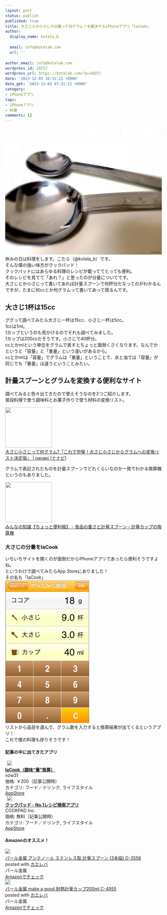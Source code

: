 ```yaml
---
layout: post
status: publish
published: true
title: 大さじとか小さじの分量って何グラム？を解決するiPhoneアプリ「laCook」
author:
  display_name: kotala_b

  email: info@kotalab.com
  url: ''

author_email: info@kotalab.com
wordpress_id: 10257
wordpress_url: https://kotalab.com/?p=10257
date: '2013-12-03 16:31:21 +0900'
date_gmt: '2013-12-03 07:31:21 +0900'
category:
- iPhoneアプリ
tags:
- iPhoneアプリ
- 料理
comments: []
---
```

<p><img src="/wp-content/uploads/applacook_131203-546x409.jpg" alt="applacook_131203" width="546" height="409" class="alignnone size-large wp-image-10261" /><br />
休みの日は料理をします。こたら（@kotala_b）です。<br />
そんな僕の強い味方がクックパッド！<br />
クックパッドにはあらゆる料理のレシピが載っててとっても便利。<br />
そのレシピを見てて「あれ？」と思ったのが分量についてです。<br />
大さじとか小さじって書いてあれば計量スプーンで何杯分だなってのがわかるんですが、たまに何ccとか何グラムって書いてあって困るんです。<br />
</p>
<!--more-->
<h2>大さじ1杯は15cc</h2>
<p>ググって調べてみたら大さじ一杯は15cc、小さじ一杯は5cc。<br />
1ccは1ml。<br />
1カップというのも見かけるのでそれも調べてみました。<br />
1カップは200ccだそうです。小さじで40杯分。<br />
ccとかmlという単位をグラムで表すとちょっと面倒くさくなります。なんでかというと「容量」と「重量」という違いがあるから。<br />
ccとかmlは「容量」でグラムは「重量」ということで、水と油では「容量」が同じでも「重量」は違うということみたい。</p>
<h2>計量スプーンとグラムを変換する便利なサイト</h2>
<p>調べてみると色々出てきたので使えそうなのを2つご紹介します。<br />
普段料理で使う調味料とお菓子作りで使う材料の変換リスト。</p>
<div class="shht">
<div class="shhtimg"><a href="http://nanapi.jp/19581/" target="_blank"><img src="https://capture.heartrails.com/150x130/shadow?http://nanapi.jp/19581/" alt="" width="150" height="130" /></a></div>
<div class="shhttext"><a href="http://nanapi.jp/19581/" target="_blank">大さじ小さじって何グラム?「これで完璧！大さじ小さじからグラムへの変換リスト決定版」 | nanapi [ナナピ]</a><a href="https://b.hatena.ne.jp/entry/http://nanapi.jp/19581/" target="_blank"><img border="0" src="https://b.hatena.ne.jp/entry/image/http://nanapi.jp/19581/" alt="" /></a></div>
</div>
<p>グラムで表記されたものを計量スプーンでどれくらいなのか一発でわかる換算機というのもありました。</p>
<div class="shht">
<div class="shhtimg"><a href="http://www.benricho.org/doryoko_cup_spoon/conv.html" target="_blank"><img src="https://capture.heartrails.com/150x130/shadow?http://www.benricho.org/doryoko_cup_spoon/conv.html" alt="" width="150" height="130" /></a></div>
<div class="shhttext"><a href="http://www.benricho.org/doryoko_cup_spoon/conv.html" target="_blank">みんなの知識【ちょっと便利帳】 - 食品の重さと計量スプーン・計量カップの換算機</a><a href="https://b.hatena.ne.jp/entry/http://www.benricho.org/doryoko_cup_spoon/conv.html" target="_blank"><img border="0" src="https://b.hatena.ne.jp/entry/image/http://www.benricho.org/doryoko_cup_spoon/conv.html" alt="" /></a></div>
</div>
<h3>大さじの分量をlaCook</h3>
<p>いちいちサイトを開くのが面倒だからiPhoneアプリであったら便利そうですよね。<br />
というわけで調べてみたらApp Storeにありました！<br />
その名も「laCook」<br />
<img src="/wp-content/uploads/applacook_131203.png" alt="applacook_131203" width="270" height="459" class="alignnone size-full wp-image-10259" /><br />
リストから品目を選んで、グラム数を入力すると換算結果が出てくるというアプリ！<br />
これで僕の料理も捗りそうです！</p>
<h4 class="app">記事の中に出てきたアプリ</h4>
<div class="applink">
<div class="applinkimg"><a href="https://itunes.apple.com/jp/app/lacook-diao-wei-liang-huan/id408185312?mt=8&uo=4&at=10l4yU" rel="nofollow" target="_blank"><img hspace="6" src="http://a1683.phobos.apple.com/us/r30/Purple/v4/3a/f2/c5/3af2c579-e03e-142c-9998-9defb1a01474/mzl.xqcqmkrb.png" width="80" /></a></div>
<div class="applinktext">
<div class="applinktitle"><strong><a href="https://itunes.apple.com/jp/app/lacook-diao-wei-liang-huan/id408185312?mt=8&uo=4&at=10l4yU" rel="nofollow" target="_blank">laCook（調味&ldquo;量&rdquo;換算）</a></strong></div>
<div class="applinkinfo">nzw31</div>
<div class="applinkinfo">価格: ￥200（記事公開時）</div>
<div class="applinkinfo">カテゴリ: フード／ドリンク, ライフスタイル</div>
</div>
<div class="clear"></div>
<div class="appstorelink"><a href="https://itunes.apple.com/jp/app/lacook-diao-wei-liang-huan/id408185312?mt=8&uo=4&at=10l4yU" rel="nofollow" target="_blank">AppStore</a></div>
</div>
<div class="applink">
<div class="applinkimg"><a href="https://itunes.apple.com/jp/app/kukkupaddo-no.1reshipi-jian/id340368403?mt=8&uo=4&at=10l4yU" rel="nofollow" target="_blank"><img hspace="6" src="http://a1379.phobos.apple.com/us/r30/Purple4/v4/a1/ed/82/a1ed827a-27ff-cac5-7e5c-6700030ffca4/mzl.nejdtzqz.png" width="80" /></a></div>
<div class="applinktext">
<div class="applinktitle"><strong><a href="https://itunes.apple.com/jp/app/kukkupaddo-no.1reshipi-jian/id340368403?mt=8&uo=4&at=10l4yU" rel="nofollow" target="_blank">クックパッド - No.1レシピ検索アプリ</a></strong></div>
<div class="applinkinfo">COOKPAD Inc.</div>
<div class="applinkinfo">価格: 無料（記事公開時）</div>
<div class="applinkinfo">カテゴリ: フード／ドリンク, ライフスタイル</div>
</div>
<div class="clear"></div>
<div class="appstorelink"><a href="https://itunes.apple.com/jp/app/kukkupaddo-no.1reshipi-jian/id340368403?mt=8&uo=4&at=10l4yU" rel="nofollow" target="_blank">AppStore</a></div>
</div>
<h4 class="aam">Amazonのオススメ！</h4>
<div class="kaerebalink-box">
<div class="kaerebalink-image"><a href="https://www.amazon.co.jp/exec/obidos/ASIN/B002TYZSYS/same-22/ref=nosim/" rel="nofollow" target="_blank"><img src="https://images-fe.ssl-images-amazon.com/images/I/41ReCmbl1kL._SL160_.jpg" style="border: none;" /></a></div>
<div class="kaerebalink-info">
<div class="kaerebalink-name"><a href="https://www.amazon.co.jp/exec/obidos/ASIN/B002TYZSYS/same-22/ref=nosim/" rel="nofollow" target="_blank">パール金属 アンテノール  ステンレス製 計量スプーン (3本組) D-3556</a>
<div class="kaerebalink-powered-date">posted with <a href="https://kaereba.com" rel="nofollow" target="_blank">カエレバ</a></div>
</div>
<div class="kaerebalink-detail"> パール金属     </div>
<div class="kaerebalink-link1">
<div class="shoplinkamazon"><a href="https://www.amazon.co.jp/gp/search?keywords=D-3556&__mk_ja_JP=%83J%83%5E%83J%83i&tag=same-22" rel="nofollow" target="_blank" title="アマゾン" >Amazonでチェック</a></div>
</div>
</div>
<div class="booklink-footer"></div>
</div>
<div class="kaerebalink-box">
<div class="kaerebalink-image"><a href="https://www.amazon.co.jp/exec/obidos/ASIN/B0057SCG7K/same-22/ref=nosim/" rel="nofollow" target="_blank"><img src="https://images-fe.ssl-images-amazon.com/images/I/51-RsdGSPVL._SL160_.jpg" style="border: none;" /></a></div>
<div class="kaerebalink-info">
<div class="kaerebalink-name"><a href="https://www.amazon.co.jp/exec/obidos/ASIN/B0057SCG7K/same-22/ref=nosim/" rel="nofollow" target="_blank">パール金属 make a good 耐熱計量カップ200ml C-4955</a>
<div class="kaerebalink-powered-date">posted with <a href="https://kaereba.com" rel="nofollow" target="_blank">カエレバ</a></div>
</div>
<div class="kaerebalink-detail"> パール金属     </div>
<div class="kaerebalink-link1">
<div class="shoplinkamazon"><a href="https://www.amazon.co.jp/gp/search?keywords=C-4955&__mk_ja_JP=%83J%83%5E%83J%83i&tag=same-22" rel="nofollow" target="_blank" title="アマゾン" >Amazonでチェック</a></div>
</div>
</div>
<div class="booklink-footer"></div>
</div>
